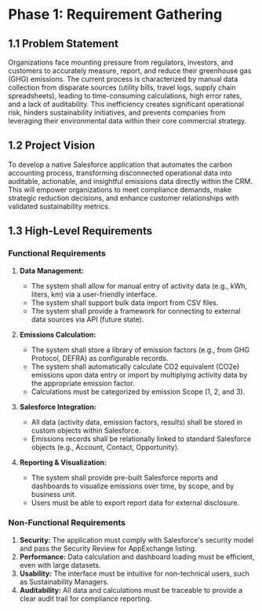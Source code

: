 # Phase 1: Requirement Gathering

## 1.1 Problem Statement

Organizations face mounting pressure from regulators, investors, and customers to accurately measure, report, and reduce their greenhouse gas (GHG) emissions. The current process is characterized by manual data collection from disparate sources (utility bills, travel logs, supply chain spreadsheets), leading to time-consuming calculations, high error rates, and a lack of auditability. This inefficiency creates significant operational risk, hinders sustainability initiatives, and prevents companies from leveraging their environmental data within their core commercial strategy.

## 1.2 Project Vision

To develop a native Salesforce application that automates the carbon accounting process, transforming disconnected operational data into auditable, actionable, and insightful emissions data directly within the CRM. This will empower organizations to meet compliance demands, make strategic reduction decisions, and enhance customer relationships with validated sustainability metrics.

## 1.3 High-Level Requirements

### Functional Requirements
1.  **Data Management:**
    *   The system shall allow for manual entry of activity data (e.g., kWh, liters, km) via a user-friendly interface.
    *   The system shall support bulk data import from CSV files.
    *   The system shall provide a framework for connecting to external data sources via API (future state).

2.  **Emissions Calculation:**
    *   The system shall store a library of emission factors (e.g., from GHG Protocol, DEFRA) as configurable records.
    *   The system shall automatically calculate CO2 equivalent (CO2e) emissions upon data entry or import by multiplying activity data by the appropriate emission factor.
    *   Calculations must be categorized by emission Scope (1, 2, and 3).

3.  **Salesforce Integration:**
    *   All data (activity data, emission factors, results) shall be stored in custom objects within Salesforce.
    *   Emissions records shall be relationally linked to standard Salesforce objects (e.g., Account, Contact, Opportunity).

4.  **Reporting & Visualization:**
    *   The system shall provide pre-built Salesforce reports and dashboards to visualize emissions over time, by scope, and by business unit.
    *   Users must be able to export report data for external disclosure.

### Non-Functional Requirements
1.  **Security:** The application must comply with Salesforce's security model and pass the Security Review for AppExchange listing.
2.  **Performance:** Data calculation and dashboard loading must be efficient, even with large datasets.
3.  **Usability:** The interface must be intuitive for non-technical users, such as Sustainability Managers.
4.  **Auditability:** All data and calculations must be traceable to provide a clear audit trail for compliance reporting.